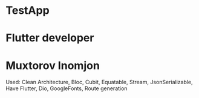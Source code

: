 # TestApp
# Flutter developer
# Muxtorov Inomjon


Used:
Clean Architecture,
Bloc,
Cubit,
Equatable,
Stream,
JsonSerializable,
Have Flutter,
Dio,
GoogleFonts,
Route generation



